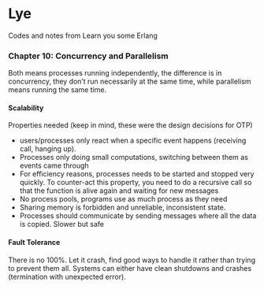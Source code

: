 # Lye

Codes and notes from Learn you some Erlang

### Chapter 10: Concurrency and Parallelism
Both means processes running independently, the difference is in concurrency, they
don’t run necessarily at the same time, while parallelism means running the
same time.

#### Scalability

Properties needed (keep in mind, these were the design decisions for OTP)
- users/processes only react when a specific event happens (receiving call, hanging up). 
- Processes only doing small computations, switching between them as events came through
- For efficiency reasons, processes needs to be started and stopped very quickly. To counter-act this property, you need to do a recursive call so that the function is alive again and waiting for
new messages
- No process pools, programs use as much process as they need
- Sharing memory is forbidden and unreliable, inconsistent state.
- Processes should communicate by sending messages where all the data is copied. Slower but safe


#### Fault Tolerance
There is no 100%. Let it crash, find good ways to handle it rather than trying to prevent them all. Systems can either have clean shutdowns and crashes (termination with unexpected error).
